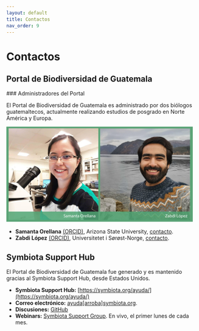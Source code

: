 ```yaml
---
layout: default
title: Contactos 
nav_order: 9
---
```

# Contactos

## Portal de Biodiversidad de Guatemala

<div class="code-example" markdown="1">
### Administradores del Portal

El Portal de Biodiversidad de Guatemala es administrado por dos biólogos guatemaltecos, actualmente realizando estudios de posgrado en Norte América y Europa.

<img src="https://github.com/GuatemalaPortal/guatemalaportal.github.io/blob/main/static/portal/AdministradoresPBG.jpg?raw=true" alt="Administradores Portal de Biodiversidad" width="490" height="250">

- **Samanta Orellana** [(ORCID)](https://orcid.org/0000-0002-4098-5823), Arizona State University, [contacto](mailto:sorellana@asu.edu).
- **Zabdi López** [(ORCID)](https://orcid.org/0000-0003-0449-7352), Universitetet i Sørøst-Norge, [contacto](mailto:zabdi@alumni.uvg.edu.gt).
</div>

## Symbiota Support Hub
<div class="code-example" markdown="1">

El Portal de Biodiversidad de Guatemala fue generado y es mantenido gracias al Symbiota Support Hub, desde Estados Unidos.
- **Symbiota Support Hub:** [https://symbiota.org/ayuda/](https://symbiota.org/ayuda/)
- **Correo electrónico:** [ayuda[arroba]symbiota.org](mailto:ayuda@symbiota.org).
- **Discusiones:** [GitHub](https://github.com/BioKIC/symbiota-docs/discussions)
- **Webinars:** [Symbiota Support Group](https://www.idigbio.org/content/symbiota-support-group). En vivo, el primer lunes de cada mes.
</div>
